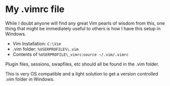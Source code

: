 # My .vimrc file

While I doubt anyone will find any great Vim pearls of wisdom from this, one thing that might be immediately useful to others is how I have this setup in Windows.

- Vim Installation: ``C:\Vim``
- .vim folder: ``%USERPROFILE%\.vim``
- Contents of ``%USERPROFILE\_vimrc``:`source ~/.vim/.vimrc`

Plugin files, sessions, swapfiles, etc should all be found in the .vim folder.

This is  very OS compatible and a light solution to get a version controlled .vim folder in Windows.